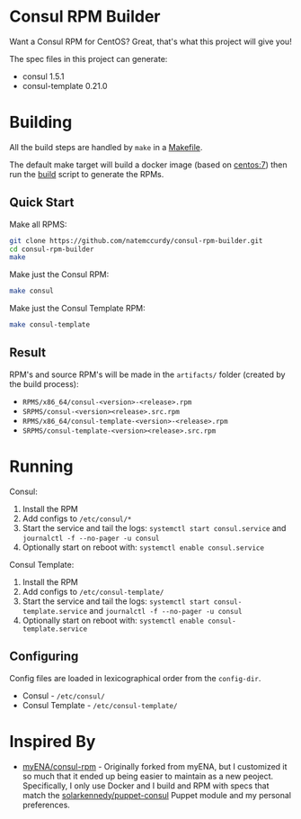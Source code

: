 # Consul RPM Builder

Want a Consul RPM for CentOS? Great, that's what this project will give you!

The spec files in this project can generate:
* consul 1.5.1
* consul-template 0.21.0

# Building

All the build steps are handled by `make` in a [Makefile](Makefile).

The default make target will build a docker image (based on [centos:7](https://hub.docker.com/_/centos)) then run the [build](build.sh) script to generate the RPMs.

## Quick Start

Make all RPMS:

```bash
git clone https://github.com/natemccurdy/consul-rpm-builder.git
cd consul-rpm-builder
make
```

Make just the Consul RPM:
```bash
make consul
```

Make just the Consul Template RPM:
```bash
make consul-template
```

## Result

RPM's and source RPM's will be made in the `artifacts/` folder (created by the build process):
* `RPMS/x86_64/consul-<version>-<release>.rpm`
* `SRPMS/consul-<version><release>.src.rpm`
* `RPMS/x86_64/consul-template-<version>-<release>.rpm`
* `SRPMS/consul-template-<version><release>.src.rpm`

# Running

Consul:
1. Install the RPM
2. Add configs to `/etc/consul/*`
3. Start the service and tail the logs: `systemctl start consul.service` and `journalctl -f --no-pager -u consul`
4. Optionally start on reboot with: `systemctl enable consul.service`

Consul Template:
1. Install the RPM
2. Add configs to `/etc/consul-template/`
3. Start the service and tail the logs: `systemctl start consul-template.service` and `journalctl -f --no-pager -u consul`
4. Optionally start on reboot with: `systemctl enable consul-template.service`

## Configuring

Config files are loaded in lexicographical order from the `config-dir`.
* Consul - `/etc/consul/`
* Consul Template - `/etc/consul-template/`

# Inspired By

* [myENA/consul-rpm](https://github.com/myENA/consul-rpm) - Originally forked from myENA, but I customized it so much that it ended up being easier to maintain as a new peoject.  Specifically, I only use Docker and I build and RPM with specs that match the [solarkennedy/puppet-consul](https://forge.puppet.com/KyleAnderson/consul) Puppet module and my personal preferences.

